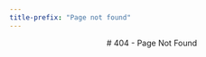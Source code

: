 ```yaml
---
title-prefix: "Page not found"
---
```

<div style="text-align: center">
# 404 - Page Not Found
</div>
